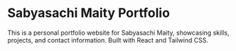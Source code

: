 # Sabyasachi Maity Portfolio

This is a personal portfolio website for Sabyasachi Maity, showcasing skills, projects, and contact information. Built with React and Tailwind CSS.